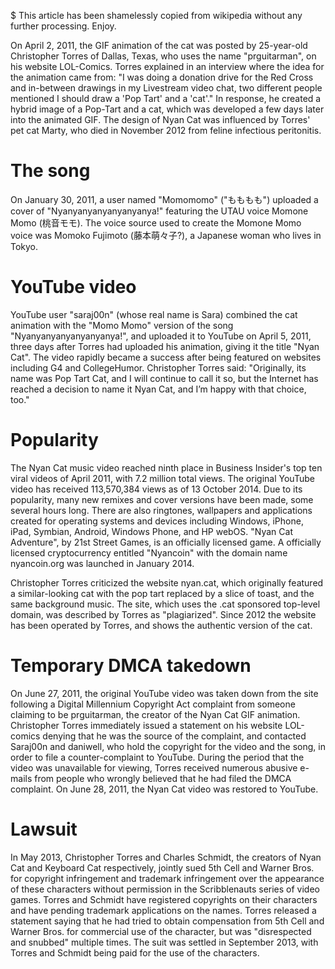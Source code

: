 $ This article has been shamelessly copied from wikipedia without any further processing. Enjoy.

On April 2, 2011, the GIF animation of the cat was posted by 25-year-old Christopher Torres of Dallas, Texas, who uses the name "prguitarman", on his website LOL-Comics. Torres explained in an interview where the idea for the animation came from: "I was doing a donation drive for the Red Cross and in-between drawings in my Livestream video chat, two different people mentioned I should draw a 'Pop Tart' and a 'cat'." In response, he created a hybrid image of a Pop-Tart and a cat, which was developed a few days later into the animated GIF. The design of Nyan Cat was influenced by Torres' pet cat Marty, who died in November 2012 from feline infectious peritonitis.

# The song

On January 30, 2011, a user named "Momomomo" ("もももも") uploaded a cover of "Nyanyanyanyanyanyanya!" featuring the UTAU voice Momone Momo (桃音モモ). The voice source used to create the Momone Momo voice was Momoko Fujimoto (藤本萌々子?), a Japanese woman who lives in Tokyo.

# YouTube video

YouTube user "saraj00n" (whose real name is Sara) combined the cat animation with the "Momo Momo" version of the song "Nyanyanyanyanyanyanya!", and uploaded it to YouTube on April 5, 2011, three days after Torres had uploaded his animation, giving it the title "Nyan Cat". The video rapidly became a success after being featured on websites including G4 and CollegeHumor. Christopher Torres said: "Originally, its name was Pop Tart Cat, and I will continue to call it so, but the Internet has reached a decision to name it Nyan Cat, and I’m happy with that choice, too."

# Popularity

The Nyan Cat music video reached ninth place in Business Insider's top ten viral videos of April 2011, with 7.2 million total views. The original YouTube video has received 113,570,384 views as of 13 October 2014. Due to its popularity, many new remixes and cover versions have been made, some several hours long. There are also ringtones, wallpapers and applications created for operating systems and devices including Windows, iPhone, iPad, Symbian, Android, Windows Phone, and HP webOS. "Nyan Cat Adventure", by 21st Street Games, is an officially licensed game. A officially licensed cryptocurrency entitled "Nyancoin" with the domain name nyancoin.org was launched in January 2014.

Christopher Torres criticized the website nyan.cat, which originally featured a similar-looking cat with the pop tart replaced by a slice of toast, and the same background music. The site, which uses the .cat sponsored top-level domain, was described by Torres as "plagiarized". Since 2012 the website has been operated by Torres, and shows the authentic version of the cat.

# Temporary DMCA takedown

On June 27, 2011, the original YouTube video was taken down from the site following a Digital Millennium Copyright Act complaint from someone claiming to be prguitarman, the creator of the Nyan Cat GIF animation. Christopher Torres immediately issued a statement on his website LOL-comics denying that he was the source of the complaint, and contacted Saraj00n and daniwell, who hold the copyright for the video and the song, in order to file a counter-complaint to YouTube. During the period that the video was unavailable for viewing, Torres received numerous abusive e-mails from people who wrongly believed that he had filed the DMCA complaint. On June 28, 2011, the Nyan Cat video was restored to YouTube.

# Lawsuit

In May 2013, Christopher Torres and Charles Schmidt, the creators of Nyan Cat and Keyboard Cat respectively, jointly sued 5th Cell and Warner Bros. for copyright infringement and trademark infringement over the appearance of these characters without permission in the Scribblenauts series of video games. Torres and Schmidt have registered copyrights on their characters and have pending trademark applications on the names. Torres released a statement saying that he had tried to obtain compensation from 5th Cell and Warner Bros. for commercial use of the character, but was "disrespected and snubbed" multiple times. The suit was settled in September 2013, with Torres and Schmidt being paid for the use of the characters.
